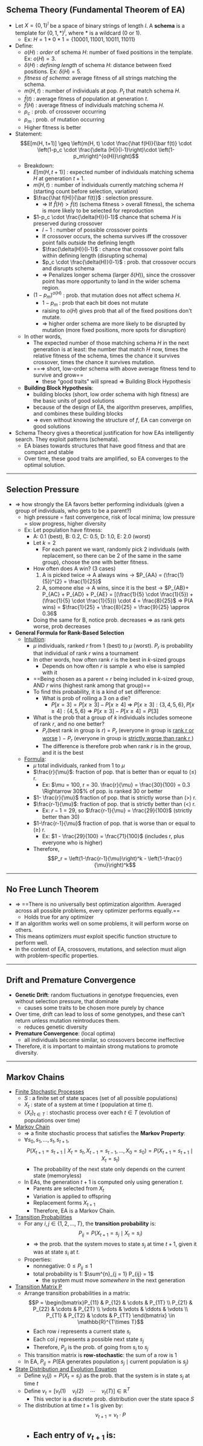 ## Schema Theory (Fundamental Theorem of EA)
- Let $X = \{0, 1\}^l$ be a space of binary strings of length $l$. A **schema** is a template for $\{0, 1, *\}^l$, where $*$ is a wildcard ($0$ or $1$). 
	- Ex: $H = 1 * 0 * 1 = \{10001, 11001, 10011, 11011\}$
- Define:
	- $o(H)$ : *order* of schema $H$: number of fixed positions in the template. Ex: $o(H) = 3$.
	- $\delta(H)$ : *defining length* of schema $H$: distance between fixed positions. Ex: $\delta(H) = 5$. 
	- *fitness of schema*: average fitness of all strings matching the schema.
	- $m(H, t)$ : number of individuals at pop. $P_t$ that match schema $H$.
	- $\bar f(t)$ : average fitness of population at generation $t$. 
	- $\hat f(H)$ : average fitness of individuals matching schema $H$. 
	- $p_c$ : prob. of crossover occurring
	- $p_m$ : prob. of mutation occurring
	- Higher fitness is better
- Statement:
$$E[m(H, t+1)] \geq \left(m(H, t) \cdot \frac{\hat f(H)}{\bar f(t)} \cdot \left(1-p_c \cdot \frac{\delta (H)}{l-1}\right)\cdot \left(1-p_m\right)^{o(H)}\right)$$
	- Breakdown:
		- $E[m(H,t+1)]$ : expected number of individuals matching schema $H$ at generation $t+1$. 
		- $m(H,t)$ : number of individuals currently matching schema $H$ (starting count before selection, variation)
		- $\frac{\hat f(H)}{\bar f(t)}$ : selection pressure. 
			- $\Rightarrow$ If $\hat f(H) > \bar f(t)$ (schema fitness > overall fitness), the schema is more likely to be selected for reproduction 
		- $1-p_c \cdot \frac{\delta(H)}{l-1}$ chance that schema $H$ is preserved during crossover
			- $l-1$ : number of possible crossover points
			- If crossover occurs, the schema survives iff the crossover point falls *outside* the defining length
			- $\frac{\delta(H)}{l-1}$ : chance that crossover point falls within defining length (disrupting schema)
			- $p_c \cdot \frac{\delta(H)}{l-1}$ : prob. that crossover occurs and disrupts schema
			- $\Rightarrow$ Penalizes longer schema (larger $\delta (H)$), since the crossover point has more opportunity to land in the wider schema region. 
		- $(1-p_m)^{o(H)}$ : prob. that mutation does not affect schema $H$.
			- $1-p_m$ : prob that each bit does not mutate
			- raising to $o(H)$ gives prob that all of the fixed positions don't mutate.
			- $\Rightarrow$ higher order schema are more likely to be disrupted by mutation (more fixed positions, more spots for disruption)
	- In other words,
		- The expected number of those matching schema $H$ in the next generation is at least: the number that match $H$ now, times the relative fitness of the schema, times the chance it survives crossover, times the chance it survives mutation.
		- ==$\Rightarrow$ short, low-order schema with above average fitness tend to survive and grow==
			- these "good traits" will spread $\Rightarrow$ Building Block Hypothesis
	- **Building Block Hypothesis**:
		- building blocks (short, low order schema with high fitness) are the basic units of good solutions
		- because of the design of EA, the algorithm preserves, amplifies, and combines these building blocks
		- $\Rightarrow$ even without knowing the structure of $f$, EA can converge on good solutions
- Schema Theory gives a theoretical justification for how EAs intelligently search. They exploit patterns (schemata).
	- EA biases towards structures that have good fitness and that are compact and stable
	- Over time, these good traits are amplified, so EA converges to the optimal solution.
---
## Selection Pressure
- $\Rightarrow$ how strongly the EA favors better performing individuals (given a group of individuals, who gets to be a parent?)
	- high pressure = fast convergence, risk of local minima; low pressure = slow progress, higher diversity
	- Ex: Let population have fitness: 
		- A: 0.1 (best), B: 0.2, C: 0.5, D: 1.0, E: 2.0 (worst)
		- Let $k = 2$ 
			- For each parent we want, randomly pick 2 individuals (with replacement, so there can be 2 of the same in the same group), choose the one with better fitness. 
		- How often does A win? (3 cases)
			1. A is picked twice $\rightarrow$ A always wins $\rightarrow$ $P_{AA} = (\frac{1}{5})^{2} = \frac{1}{25}$ 
			2. A, someone else $\rightarrow$ A wins, since it is the best $\rightarrow$ $P_{AB}+ P_{AC} + P_{AD} + P_{AE} = [(\frac{1}{5} \cdot \frac{1}{5}) + (\frac{1}{5} \cdot \frac{1}{5})) \cdot 4 = \frac{8}{25}$ 
			$\Rightarrow$ P(A wins) = $\frac{1}{25} + \frac{8}{25} = \frac{9}{25} \approx 0.36$ 
		- Doing the same for B, notice prob. decreases $\Rightarrow$ as rank gets worse, prob decreases
- **General Formula for Rank-Based Selection**
	- <u>Intuition</u>:
		- $\mu$ individuals, ranked $r$ from 1 (best) to $\mu$ (worst). $P_{r}$ is probability that individual of rank $r$ wins a tournament
		- In other words, how often rank $r$ is the best in $k$-sized groups
			- Depends on how often $r$ is sample $\wedge$ who else is sampled with it
		- ==Being chosen as a parent = _r_ being included in _k_-sized group, AND _r_ wins (highest rank among that group)== 
		- To find this probability, it is a kind of set difference:
			- What is prob of rolling a 3 on a die?
				- $P[x=3] = P[x\geq 3] - P[x \geq 4]$
					$\Rightarrow$ $P[x\geq 3]: \{3, 4, 5, 6 \}, P[x\geq 4]: \{4, 5, 6\}$ 
					$\Rightarrow$ $P[x \geq 3] - P[x \geq 4] = P[3]$
		- What is the prob that a group of $k$ individuals includes someone of rank $r$, and no one better?
			- $P_{r}$(best rank in group is $r$) = $P_r$ (everyone in group is <u>rank r or worse</u> ) $-$ $P_r$ (everyone in group is <u>strictly worse than rank r </u>) 
			- The difference is therefore prob when rank $r$ is in the group, and it is the best
	- <u>Formula</u>:
		- $\mu$ total individuals, ranked from 1 to $\mu$
		- $\frac{r}{\mu}$: fraction of pop. that is better than or equal to ($\leq$) r. 
			- Ex: $\mu = 100, r = 30. \frac{r}{\mu} = \frac{30}{100} = 0.3 \Rightarrow 30$% of pop. is ranked 30 or better
		- $1- \frac{r}{\mu}$ fraction of pop. that is strictly worse than ($>$) r.
		- $\frac{r-1}{\mu}$: fraction of pop. that is strictly better than (<) r. 
			- Ex: $r-1 = 29$, so $\frac{r-1}{\mu} = \frac{29}{100}$  (strictly better than 30)
		- $1-\frac{r-1}{\mu}$ fraction of pop. that is worse than or equal to ($\geq$) r. 
			- Ex: $1 - \frac{29}{100} = \frac{71}{100}$ (includes r, plus everyone who is higher)
		- Therefore,
$$P_r = \left(1-\frac{r-1}{\mu}\right)^k - \left(1-\frac{r}{\mu}\right)^k$$
----
## No Free Lunch Theorem
- $\Rightarrow$ ==There is no universally best optimization algorithm. Averaged across all possible problems, every optimizer performs equally.== 
	- Holds true for any optimizer
- If an algorithm works well on some problems, it will perform worse on others.
- This means optimizers *must* exploit specific function structure to perform well.
- In the context of EA, crossovers, mutations, and selection must align with problem-specific properties.
---
## Drift and Premature Convergence
- **Genetic Drift**: random fluctuations in genotype frequencies, even without selection pressure, that dominate
	- causes some traits to be chosen more purely by chance
- Over time, drift can lead to loss of some genotypes, and these can't return unless mutation reintroduces them.
	- reduces genetic diversity
- **Premature Convergence**: (local optima)
	- all individuals become similar, so crossovers become ineffective
- Therefore, it is important to maintain strong mutations to promote diversity. 
---
## Markov Chains
- <u>Finite Stochastic Processes</u>
	- $S$ : a finite set of state spaces (set of all possible populations)
	- $X_t$ : state of a system at time $t$ (population at time $t$). 
	- $\{X_t\}_{t \in T}$ : stochastic process over each $t \in T$ (evolution of populations over time)
- <u>Markov Chain</u>
	- $\Rightarrow$ a finite stochastic process that satisfies the **Markov Property**:
	-  $\forall s_0, s_1, ..., s_t, s_{t+1},$ 
$$P(X_{t+1}=s_{t+1} \mid X_t = s_t, X_{t-1} =  s_{t-1}, ..., X_0 = s_0) = P(X_{t+1} = s_{t+1} \mid X_t = s_t)$$
		- The probability of the next state only depends on the current state (memoryless)
	- In EAs, the generation $t+1$ is computed only using generation $t$. 
		- Parents are selected from $X_t$
		- Variation is applied to offspring
		- Replacement forms $X_{t+1}$
		- Therefore, EA is a Markov Chain.
- <u>Transition Probabilities</u>
	- For any $i, j \in \{1, 2, ..., T\},$ the **transition probability** is: 
	$$P_{ij} = P(X_{t+1} = s_j \mid X_t = s_i)$$
		- $\Rightarrow$ the prob. that the system moves to state $s_j$ at time $t+1$, given it was at state $s_i$ at $t$.
	- Properties:
		- nonnegative: $0 \leq P_{ij} \leq 1$
		- total probability is 1: $\sum^{n}_{j = 1} P_{ij} = 1$ 
			- the system must move *somewhere* in the next generation
- <u>Transition Matrix P</u>
	- Arrange transition probabilities in a matrix:
$$P = \begin{bmatrix}P_{11} & P_{12} & \cdots & P_{1T} \\ P_{21} & P_{22} & \cdots & P_{2T} \\ \vdots & \vdots & \ddots & \vdots \\ P_{T1} & P_{T2} & \cdots & P_{TT}    \end{bmatrix} \in \mathbb{R}^{T\times T}$$  
		- Each row $i$ represents a current state $s_i$
		- Each col $j$ represents a possible next state $s_j$
		- Therefore, $P_{ij}$ is the prob. of going from $s_i$ to $s_j$
	- This transition matrix is **row-stochastic**: the sum of a row is 1
	- In EA, $P_{ij} = P( \text{EA generates population } s_j \mid \text{current population is } s_j)$
- <u>State Distribution and Evolution Equation</u>
	- Define $v_t(j) = P(X_t = s_j)$ as the prob. that the system is in state $s_j$ at time $t$
	- Define $v_t = [v_t(1) \quad v_t(2) \quad \cdots \quad v_t(T)] \in \mathbb{R}^T$  
		- This vector is a discrete prob. distribution over the state space $S$
	- The distribution at time $t+1$ is given by:
$$v_{t+1} = v_t \cdot P$$
		- Each entry of $v_{t+1}$ is:
			- 